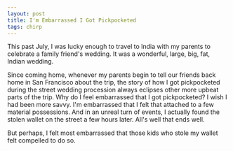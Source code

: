 ```yaml
---
layout: post
title: I'm Embarrassed I Got Pickpocketed   
tags: chirp
---
```

This past July, I was lucky enough to travel to India with my parents to celebrate a family friend's wedding. It was a wonderful, large, big, fat, Indian wedding.

Since coming home, whenever my parents begin to tell our friends back home in San Francisco about the trip, the story of how I got pickpocketed during the street wedding procession always eclipses other more upbeat parts of the trip.
Why do I feel embarrassed that I got pickpocketed? I wish I had been more savvy. I'm embarrassed that I felt that attached to a few material possessions. And in an unreal turn of events, I actually found the stolen wallet on the street a few hours later. All's well that ends well.

But perhaps, I felt most embarrassed that those kids who stole my wallet felt compelled to do so. 


